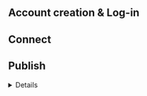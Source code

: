
## Account creation & Log-in

## Connect

## Publish

<details>
  
  ![image](https://github.com/user-attachments/assets/c4112381-a651-4fb7-85f7-4dd2fed1bfdd)

</details>
